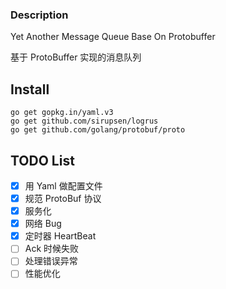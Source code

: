 ###  Description

Yet Another Message Queue Base On Protobuffer

基于 ProtoBuffer 实现的消息队列

## Install

```
go get gopkg.in/yaml.v3
go get github.com/sirupsen/logrus
go get github.com/golang/protobuf/proto
```

## TODO List

- [x] 用 Yaml 做配置文件
- [x] 规范 ProtoBuf 协议
- [x] 服务化
- [x] 网络 Bug
- [x] 定时器 HeartBeat 
- [ ] Ack 时候失败
- [ ] 处理错误异常
- [ ] 性能优化

